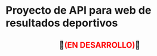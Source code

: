 
# Proyecto de API para web de resultados deportivos 

## <p align="center">🚧<span style="color:red">(EN DESARROLLO)</span>🚧</p>
